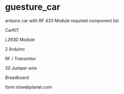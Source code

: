 # guesture_car
arduino car with RF 433 Module required component list

  CarKIT
  
  L293D Module
  
  2 Arduino
  
  RF / Transmitor
  
  20 Jumper wire
  
  Breadboard
  
  
  form iotwebplanet.com
